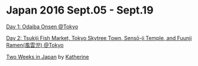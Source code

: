 # Japan 2016 Sept.05 - Sept.19

[Day 1: Odaiba Onsen @Tokyo](day1.md)

[Day 2: Tsukiji Fish Market, Tokyo Skytree Town, Sensō-ji Temple, and Fuunji Ramen(風雲児) @Tokyo](day2.md)

[Two Weeks in Japan](https://www.youtube.com/watch?v=B0lWZuRCtLY&feature=youtu.be) by [Katherine](http://petrichorate.tumblr.com/)
